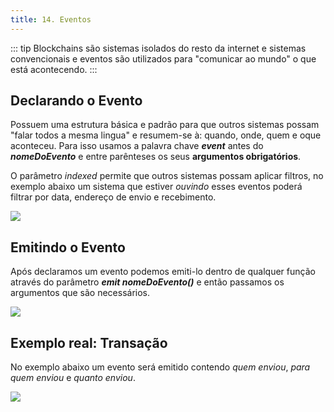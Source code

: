 ```yaml
---
title: 14. Eventos
---
```

::: tip
  Blockchains são sistemas isolados do resto da internet e sistemas
  convencionais e eventos são utilizados para "comunicar ao mundo" o que está
  acontecendo.
:::

## Declarando o Evento

Possuem uma estrutura básica e padrão para que outros sistemas possam "falar todos a mesma lingua" e resumem-se à: quando, onde, quem e oque aconteceu. Para isso usamos a palavra chave _**event**_ antes do _**nomeDoEvento**_ e entre parênteses os seus **argumentos obrigatórios**.

O parâmetro _indexed_ permite que outros sistemas possam aplicar filtros, no exemplo abaixo um sistema que estiver _ouvindo_ esses eventos poderá filtrar por data, endereço de envio e recebimento.

![](<../assets/image(120).png>)

## Emitindo o Evento

Após declaramos um evento podemos emiti-lo dentro de qualquer função através do parâmetro _**emit nomeDoEvento()**_ e então passamos os argumentos que são necessários.

![](<../assets/image(118).png>)

## Exemplo real: Transação

No exemplo abaixo um evento será emitido contendo _quem enviou_, _para quem enviou_ e _quanto enviou_.

![](<../assets/image(57).png>)
